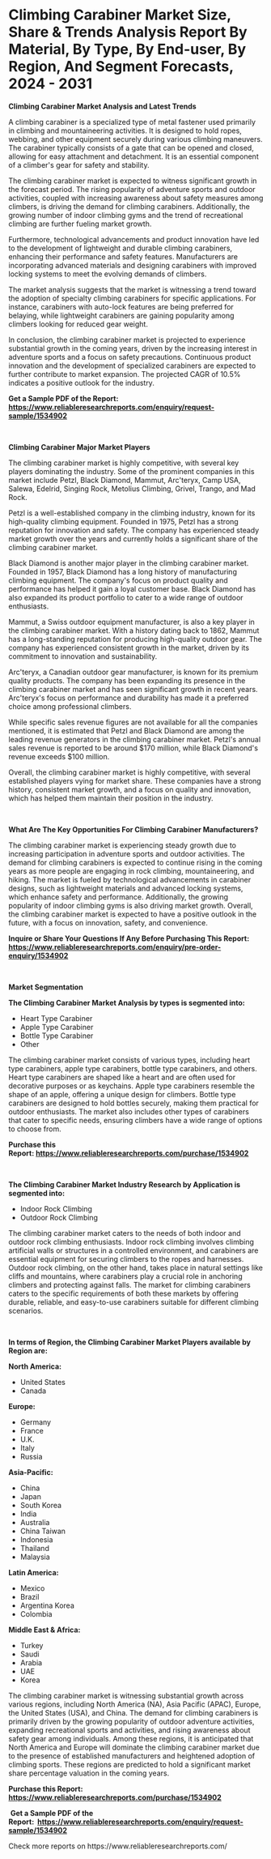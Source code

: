 <p><h1>Climbing Carabiner Market Size, Share & Trends Analysis Report By Material, By Type, By End-user, By Region, And Segment Forecasts, 2024 - 2031</h1></p><p><strong>Climbing Carabiner Market Analysis and Latest Trends</strong></p>
<p><p>A climbing carabiner is a specialized type of metal fastener used primarily in climbing and mountaineering activities. It is designed to hold ropes, webbing, and other equipment securely during various climbing maneuvers. The carabiner typically consists of a gate that can be opened and closed, allowing for easy attachment and detachment. It is an essential component of a climber's gear for safety and stability.</p><p>The climbing carabiner market is expected to witness significant growth in the forecast period. The rising popularity of adventure sports and outdoor activities, coupled with increasing awareness about safety measures among climbers, is driving the demand for climbing carabiners. Additionally, the growing number of indoor climbing gyms and the trend of recreational climbing are further fueling market growth.</p><p>Furthermore, technological advancements and product innovation have led to the development of lightweight and durable climbing carabiners, enhancing their performance and safety features. Manufacturers are incorporating advanced materials and designing carabiners with improved locking systems to meet the evolving demands of climbers.</p><p>The market analysis suggests that the market is witnessing a trend toward the adoption of specialty climbing carabiners for specific applications. For instance, carabiners with auto-lock features are being preferred for belaying, while lightweight carabiners are gaining popularity among climbers looking for reduced gear weight.</p><p>In conclusion, the climbing carabiner market is projected to experience substantial growth in the coming years, driven by the increasing interest in adventure sports and a focus on safety precautions. Continuous product innovation and the development of specialized carabiners are expected to further contribute to market expansion. The projected CAGR of 10.5% indicates a positive outlook for the industry.</p></p>
<p><strong>Get a Sample PDF of the Report:&nbsp; <a href="https://www.reliableresearchreports.com/enquiry/request-sample/1534902">https://www.reliableresearchreports.com/enquiry/request-sample/1534902</a></strong></p>
<p>&nbsp;</p>
<p><strong>Climbing Carabiner Major Market Players</strong></p>
<p><p>The climbing carabiner market is highly competitive, with several key players dominating the industry. Some of the prominent companies in this market include Petzl, Black Diamond, Mammut, Arc'teryx, Camp USA, Salewa, Edelrid, Singing Rock, Metolius Climbing, Grivel, Trango, and Mad Rock.</p><p>Petzl is a well-established company in the climbing industry, known for its high-quality climbing equipment. Founded in 1975, Petzl has a strong reputation for innovation and safety. The company has experienced steady market growth over the years and currently holds a significant share of the climbing carabiner market.</p><p>Black Diamond is another major player in the climbing carabiner market. Founded in 1957, Black Diamond has a long history of manufacturing climbing equipment. The company's focus on product quality and performance has helped it gain a loyal customer base. Black Diamond has also expanded its product portfolio to cater to a wide range of outdoor enthusiasts.</p><p>Mammut, a Swiss outdoor equipment manufacturer, is also a key player in the climbing carabiner market. With a history dating back to 1862, Mammut has a long-standing reputation for producing high-quality outdoor gear. The company has experienced consistent growth in the market, driven by its commitment to innovation and sustainability.</p><p>Arc'teryx, a Canadian outdoor gear manufacturer, is known for its premium quality products. The company has been expanding its presence in the climbing carabiner market and has seen significant growth in recent years. Arc'teryx's focus on performance and durability has made it a preferred choice among professional climbers.</p><p>While specific sales revenue figures are not available for all the companies mentioned, it is estimated that Petzl and Black Diamond are among the leading revenue generators in the climbing carabiner market. Petzl's annual sales revenue is reported to be around $170 million, while Black Diamond's revenue exceeds $100 million.</p><p>Overall, the climbing carabiner market is highly competitive, with several established players vying for market share. These companies have a strong history, consistent market growth, and a focus on quality and innovation, which has helped them maintain their position in the industry.</p></p>
<p>&nbsp;</p>
<p><strong>What Are The Key Opportunities For Climbing Carabiner Manufacturers?</strong></p>
<p><p>The climbing carabiner market is experiencing steady growth due to increasing participation in adventure sports and outdoor activities. The demand for climbing carabiners is expected to continue rising in the coming years as more people are engaging in rock climbing, mountaineering, and hiking. The market is fueled by technological advancements in carabiner designs, such as lightweight materials and advanced locking systems, which enhance safety and performance. Additionally, the growing popularity of indoor climbing gyms is also driving market growth. Overall, the climbing carabiner market is expected to have a positive outlook in the future, with a focus on innovation, safety, and convenience.</p></p>
<p><strong>Inquire or Share Your Questions If Any Before Purchasing This Report: <a href="https://www.reliableresearchreports.com/enquiry/pre-order-enquiry/1534902">https://www.reliableresearchreports.com/enquiry/pre-order-enquiry/1534902</a></strong></p>
<p>&nbsp;</p>
<p><strong>Market Segmentation</strong></p>
<p><strong>The Climbing Carabiner Market Analysis by types is segmented into:</strong></p>
<p><ul><li>Heart Type Carabiner</li><li>Apple Type Carabiner</li><li>Bottle Type Carabiner</li><li>Other</li></ul></p>
<p><p>The climbing carabiner market consists of various types, including heart type carabiners, apple type carabiners, bottle type carabiners, and others. Heart type carabiners are shaped like a heart and are often used for decorative purposes or as keychains. Apple type carabiners resemble the shape of an apple, offering a unique design for climbers. Bottle type carabiners are designed to hold bottles securely, making them practical for outdoor enthusiasts. The market also includes other types of carabiners that cater to specific needs, ensuring climbers have a wide range of options to choose from.</p></p>
<p><strong>Purchase this Report:&nbsp;<a href="https://www.reliableresearchreports.com/purchase/1534902">https://www.reliableresearchreports.com/purchase/1534902</a></strong></p>
<p>&nbsp;</p>
<p><strong>The Climbing Carabiner Market Industry Research by Application is segmented into:</strong></p>
<p><ul><li>Indoor Rock Climbing</li><li>Outdoor Rock Climbing</li></ul></p>
<p><p>The climbing carabiner market caters to the needs of both indoor and outdoor rock climbing enthusiasts. Indoor rock climbing involves climbing artificial walls or structures in a controlled environment, and carabiners are essential equipment for securing climbers to the ropes and harnesses. Outdoor rock climbing, on the other hand, takes place in natural settings like cliffs and mountains, where carabiners play a crucial role in anchoring climbers and protecting against falls. The market for climbing carabiners caters to the specific requirements of both these markets by offering durable, reliable, and easy-to-use carabiners suitable for different climbing scenarios.</p></p>
<p>&nbsp;</p>
<p><strong>In terms of Region, the Climbing Carabiner Market Players available by Region are:</strong></p>
<p>
    <p> <strong> North America: </strong>
        <ul>
            <li>United States</li>
            <li>Canada</li>
        </ul>
        </p> 
    <p> <strong> Europe: </strong>
        <ul>
            <li>Germany</li>
            <li>France</li>
            <li>U.K.</li>
            <li>Italy</li>
            <li>Russia</li>
        </ul>
        </p> 
    <p> <strong> Asia-Pacific: </strong>
        <ul>
            <li>China</li>
            <li>Japan</li>
            <li>South Korea</li>
            <li>India</li>
            <li>Australia</li>
            <li>China Taiwan</li>
            <li>Indonesia</li>
            <li>Thailand</li>
            <li>Malaysia</li>
        </ul>
        </p> 
    <p> <strong> Latin America: </strong>
        <ul>
            <li>Mexico</li>
            <li>Brazil</li>
            <li>Argentina Korea</li>
            <li>Colombia</li>
        </ul>
        </p> 
    <p> <strong> Middle East & Africa: </strong>
        <ul>
            <li>Turkey</li>
            <li>Saudi</li>
            <li>Arabia</li>
            <li>UAE</li>
            <li>Korea</li>
        </ul>
    </p>
    </p>
<p><p>The climbing carabiner market is witnessing substantial growth across various regions, including North America (NA), Asia Pacific (APAC), Europe, the United States (USA), and China. The demand for climbing carabiners is primarily driven by the growing popularity of outdoor adventure activities, expanding recreational sports and activities, and rising awareness about safety gear among individuals. Among these regions, it is anticipated that North America and Europe will dominate the climbing carabiner market due to the presence of established manufacturers and heightened adoption of climbing sports. These regions are predicted to hold a significant market share percentage valuation in the coming years.</p></p>
<p><strong>Purchase this Report: <a href="https://www.reliableresearchreports.com/purchase/1534902">https://www.reliableresearchreports.com/purchase/1534902</a></strong></p>
<p>&nbsp;<strong>Get a Sample PDF of the Report:&nbsp;&nbsp;<a href="https://www.reliableresearchreports.com/enquiry/request-sample/1534902">https://www.reliableresearchreports.com/enquiry/request-sample/1534902</a></strong></p>
<p><strong></strong></p>
<p>Check more reports on https://www.reliableresearchreports.com/</p>